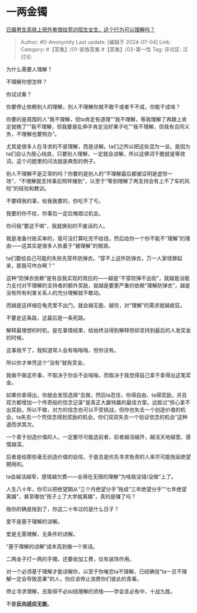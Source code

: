 # 一两金镯
[已婚男生高铁上把外套借给旁边陌生女生，这个行为可以理解吗？](https://www.zhihu.com/question/610339558/answer/3551340887)

> Author: #0-Anonymity
> Last update: [编辑于 2024-07-04]
> Link:
> Category: #【答集】/01-家族答集 #【答集】/03-第一性 
> Tag: 
> 评论区:
> 泛讨论:

为什么需要人理解？

不理解你想怎样？

你试试看？

你要停止依赖别人的理解，別人不理解你就不敢干或者干不成，你能干成啥？

你要的是周围的人“我不理解，但ta肯定有道理”“我不理解，等我理解了再跟上肯定就晚了”“我不理解，但我要是乱伸手肯定没好果子吃”“我不理解，但我有合同义务，不理解也要照办”。

尤其是很多人在寻求的不是理解，而是谅解。ta们之所以把这些混为一谈，是因为ta们自认为居心纯良，只要别人理解，一定就会谅解，所以这俩词干脆就是等效词，这个问题里的问法就是典型的例子。

别人不理解不是正常的吗？你要的是别人的“不理解最后都被证明是虚惊一场”，“不理解就支持事后照样赚到”，以至于“等到理解了再支持会有上不了车的风险”的经验和教训。

不要碍我的事，给我我要的，你吃不了亏。

我要的你不给，你事后一定后悔错过机会。

你问我“要这干嘛”，我就换别的不废话的人。

我是准备付账买单的，我可没打算吃完不给钱，然后给你一个你不能不“理解”的理由——这其实是很多人执着于“被理解”的根源。

ta们要给自己可能的失败先穿件防弹衣。“穿不上这件防弹衣，万一人家怪罪起来，那我可咋办啊？”

这种“防弹衣依赖“是有自我实现的效应的——越是“不穿防弹不出街”，就越是没能力支付对不理解的支持者的额外奖励，就越是要更严重的依赖“理解防弹衣”，越是没有所有利害关系人的充分理解就不敢动。

而越是这样缩在龟壳里不出门，就会越无能、越穷，对“理解”的需求就越疯狂。

不要走这条路，这最后是一条死路。

解释最理想的时机，是在事情结束，给始终没得到解释但却坚持到最后的人发奖金的时候。

这事我干了，我知道常人会有嗡嗡嗡，但你没有。

所以你才单凭这个“没有”就有奖金。

我做不做这件事，不取决于你会不会嗡嗡，而取决于我觉得自己拿不拿得出这笔奖金。

如果你拿得出，你就会发现选择“去做，然后ta忍住，你得自由、ta得奖励，并且双方都增加一个传奇般的信念记录”是真正大赢特赢的最佳方案，远胜过“担心拿不出奖励，所以不做，对方的信念也可以不受挑战，但你也失去一个创造价值的机会，ta失去一个凭信念得到奖励的机会，你们双双失去一个验证信念的机会”这种退而求其次。

一个善于创造价值的人，一定要尽可能选前者，前者越活越开，越活天地越宽、感情越深。

后者是给那些毫无创造价值的自信，于是总是优先寻求免责的人来尽可能拖延绝望期用的。

ta会越活越窄，感情越欠费——全用在无限的理解“为啥我没错/没做”上了。

人生八十年，你可以把绝望期从“三个月绝望分手”拖成“三年绝望分手”“七年绝望离婚”，甚至哪怕“孩子上了大学就离婚”，真的是赚了吗？

拖你的确是拖到了，你这二十年过的是什么日子？

爱不是基于理解的谅解。

爱是无需理解，无条件的谅解。

“基于理解的谅解”成本高到像一个笑话。

二两金子打一两的手镯，还要收加工费，仅有装饰作用。

对一个必须基于理解才能谅解你，以至于你唯恐ta不理解，已经确信“ta一旦不理解一定会导致恶果”的人，你应该停止浪费你们彼此的青春。

停止寻求理解，去取得不必纠结理解的资格——学会言必有中，十战九胜。

不要**反向适应无能**。
